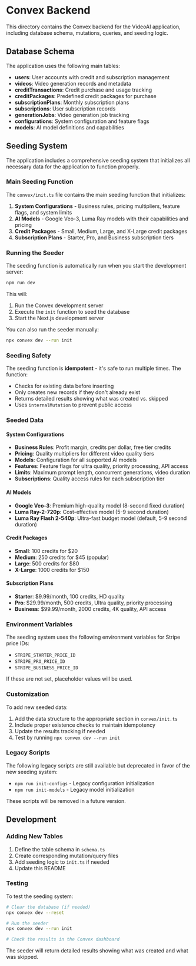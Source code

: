 # Convex Backend

This directory contains the Convex backend for the VideoAI application, including database schema, mutations, queries, and seeding logic.

## Database Schema

The application uses the following main tables:

- **users**: User accounts with credit and subscription management
- **videos**: Video generation records and metadata
- **creditTransactions**: Credit purchase and usage tracking
- **creditPackages**: Predefined credit packages for purchase
- **subscriptionPlans**: Monthly subscription plans
- **subscriptions**: User subscription records
- **generationJobs**: Video generation job tracking
- **configurations**: System configuration and feature flags
- **models**: AI model definitions and capabilities

## Seeding System

The application includes a comprehensive seeding system that initializes all necessary data for the application to function properly.

### Main Seeding Function

The `convex/init.ts` file contains the main seeding function that initializes:

1. **System Configurations** - Business rules, pricing multipliers, feature flags, and system limits
2. **AI Models** - Google Veo-3, Luma Ray models with their capabilities and pricing
3. **Credit Packages** - Small, Medium, Large, and X-Large credit packages
4. **Subscription Plans** - Starter, Pro, and Business subscription tiers

### Running the Seeder

The seeding function is automatically run when you start the development server:

```bash
npm run dev
```

This will:
1. Run the Convex development server
2. Execute the `init` function to seed the database
3. Start the Next.js development server

You can also run the seeder manually:

```bash
npx convex dev --run init
```

### Seeding Safety

The seeding function is **idempotent** - it's safe to run multiple times. The function:

- Checks for existing data before inserting
- Only creates new records if they don't already exist
- Returns detailed results showing what was created vs. skipped
- Uses `internalMutation` to prevent public access

### Seeded Data

#### System Configurations

- **Business Rules**: Profit margin, credits per dollar, free tier credits
- **Pricing**: Quality multipliers for different video quality tiers
- **Models**: Configuration for all supported AI models
- **Features**: Feature flags for ultra quality, priority processing, API access
- **Limits**: Maximum prompt length, concurrent generations, video duration
- **Subscriptions**: Quality access rules for each subscription tier

#### AI Models

- **Google Veo-3**: Premium high-quality model (8-second fixed duration)
- **Luma Ray-2-720p**: Cost-effective model (5-9 second duration)
- **Luma Ray Flash 2-540p**: Ultra-fast budget model (default, 5-9 second duration)

#### Credit Packages

- **Small**: 100 credits for $20
- **Medium**: 250 credits for $45 (popular)
- **Large**: 500 credits for $80
- **X-Large**: 1000 credits for $150

#### Subscription Plans

- **Starter**: $9.99/month, 100 credits, HD quality
- **Pro**: $29.99/month, 500 credits, Ultra quality, priority processing
- **Business**: $99.99/month, 2000 credits, 4K quality, API access

### Environment Variables

The seeding system uses the following environment variables for Stripe price IDs:

- `STRIPE_STARTER_PRICE_ID`
- `STRIPE_PRO_PRICE_ID`
- `STRIPE_BUSINESS_PRICE_ID`

If these are not set, placeholder values will be used.

### Customization

To add new seeded data:

1. Add the data structure to the appropriate section in `convex/init.ts`
2. Include proper existence checks to maintain idempotency
3. Update the results tracking if needed
4. Test by running `npx convex dev --run init`

### Legacy Scripts

The following legacy scripts are still available but deprecated in favor of the new seeding system:

- `npm run init-configs` - Legacy configuration initialization
- `npm run init-models` - Legacy model initialization

These scripts will be removed in a future version.

## Development

### Adding New Tables

1. Define the table schema in `schema.ts`
2. Create corresponding mutation/query files
3. Add seeding logic to `init.ts` if needed
4. Update this README

### Testing

To test the seeding system:

```bash
# Clear the database (if needed)
npx convex dev --reset

# Run the seeder
npx convex dev --run init

# Check the results in the Convex dashboard
```

The seeder will return detailed results showing what was created and what was skipped. 